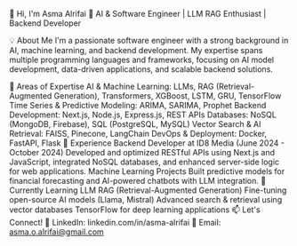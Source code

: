 👋 Hi, I'm Asma Alrifai
🚀 AI & Software Engineer | LLM RAG Enthusiast | Backend Developer

💡 About Me
I'm a passionate software engineer with a strong background in AI, machine learning, and backend development. My expertise spans multiple programming languages and frameworks, focusing on AI model development, data-driven applications, and scalable backend solutions.

🔬 Areas of Expertise
AI & Machine Learning: LLMs, RAG (Retrieval-Augmented Generation), Transformers, XGBoost, LSTM, GRU, TensorFlow
Time Series & Predictive Modeling: ARIMA, SARIMA, Prophet
Backend Development: Next.js, Node.js, Express.js, REST APIs
Databases: NoSQL (MongoDB, Firebase), SQL (PostgreSQL, MySQL)
Vector Search & AI Retrieval: FAISS, Pinecone, LangChain
DevOps & Deployment: Docker, FastAPI, Flask
📌 Experience
Backend Developer at ID8 Media (June 2024 - October 2024)
Developed and optimized RESTful APIs using Next.js and JavaScript, integrated NoSQL databases, and enhanced server-side logic for web applications.
Machine Learning Projects
Built predictive models for financial forecasting and AI-powered chatbots with LLM integration.
🌱 Currently Learning
LLM RAG (Retrieval-Augmented Generation)
Fine-tuning open-source AI models (Llama, Mistral)
Advanced search & retrieval using vector databases
TensorFlow for deep learning applications
📫 Let's Connect!
💼 LinkedIn: linkedin.com/in/asma-alrifai
📧 Email: asma.o.alrifai@gmail.com
